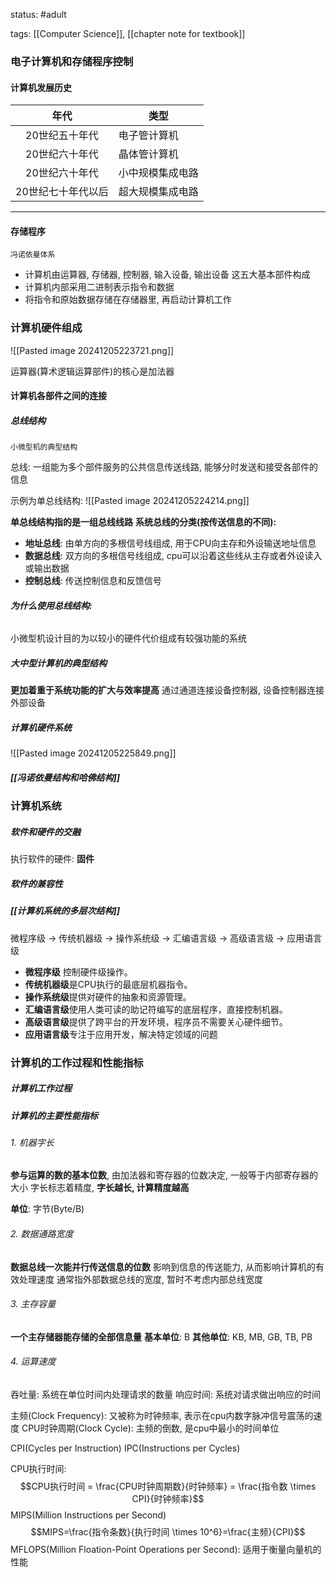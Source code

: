 status: #adult

tags: [[Computer Science]], [[chapter note for textbook]]

### 电子计算机和存储程序控制
#### 计算机发展历史

|     年代     | 类型       |
| :--------: | -------- |
|  20世纪五十年代  | 电子管计算机   |
|  20世纪六十年代  | 晶体管计算机   |
|  20世纪六十年代  | 小中规模集成电路 |
| 20世纪七十年代以后 | 超大规模集成电路 |

---
#### 存储程序
	冯诺依曼体系
- 计算机由运算器, 存储器, 控制器, 输入设备, 输出设备 这五大基本部件构成
- 计算机内部采用二进制表示指令和数据
- 将指令和原始数据存储在存储器里, 再启动计算机工作

### 计算机硬件组成
![[Pasted image 20241205223721.png]]

运算器(算术逻辑运算部件)的核心是加法器

#### 计算机各部件之间的连接
##### 总线结构
	小微型机的典型结构
总线: 一组能为多个部件服务的公共信息传送线路, 能够分时发送和接受各部件的信息

示例为单总线结构:
![[Pasted image 20241205224214.png]]

**单总线结构指的是一组总线线路**
**系统总线的分类(按传送信息的不同):**
- **地址总线**: 由单方向的多根信号线组成, 用于CPU向主存和外设输送地址信息
- **数据总线**: 双方向的多根信号线组成, cpu可以沿着这些线从主存或者外设读入或输出数据
- **控制总线**: 传送控制信息和反馈信号
###### **为什么使用总线结构:**
小微型机设计目的为以较小的硬件代价组成有较强功能的系统

##### 大中型计算机的典型结构
**更加着重于系统功能的扩大与效率提高**
通过通道连接设备控制器, 设备控制器连接外部设备

##### 计算机硬件系统
![[Pasted image 20241205225849.png]]
##### [[冯诺依曼结构和哈佛结构]]

### 计算机系统
##### 软件和硬件的交融
执行软件的硬件: **固件**
##### 软件的兼容性
##### [[计算机系统的多层次结构]]
微程序级 -> 传统机器级 -> 操作系统级 -> 汇编语言级 -> 高级语言级 -> 应用语言级

- **微程序级**    控制硬件级操作。
- **传统机器级**是CPU执行的最底层机器指令。
- **操作系统级**提供对硬件的抽象和资源管理。
- **汇编语言级**使用人类可读的助记符编写的底层程序，直接控制机器。
- **高级语言级**提供了跨平台的开发环境，程序员不需要关心硬件细节。
- **应用语言级**专注于应用开发，解决特定领域的问题

### 计算机的工作过程和性能指标
##### 计算机工作过程
##### 计算机的主要性能指标
###### 1. 机器字长
**参与运算的数的基本位数**, 由加法器和寄存器的位数决定, 一般等于内部寄存器的大小
字长标志着精度, **字长越长, 计算精度越高**

**单位**: 字节(Byte/B)
###### 2. 数据通路宽度
**数据总线一次能并行传送信息的位数**
影响到信息的传送能力, 从而影响计算机的有效处理速度
通常指外部数据总线的宽度, 暂时不考虑内部总线宽度
###### 3. 主存容量
**一个主存储器能存储的全部信息量**
**基本单位**: B
**其他单位**: KB, MB, GB, TB, PB
###### 4. 运算速度
吞吐量: 系统在单位时间内处理请求的数量
响应时间: 系统对请求做出响应的时间

主频(Clock Frequency): 又被称为时钟频率, 表示在cpu内数字脉冲信号震荡的速度
CPU时钟周期(Clock Cycle): 主频的倒数, 是cpu中最小的时间单位

CPI(Cycles per Instruction)
IPC(Instructions per Cycles)

CPU执行时间: $$CPU执行时间 = \frac{CPU时钟周期数}{时钟频率} = \frac{指令数 \times CPI}{时钟频率}$$
MIPS(Million Instructions per Second) $$MIPS=\frac{指令条数}{执行时间 \times 10^6}=\frac{主频}{CPI}$$
MFLOPS(Million Floation-Point Operations per Second): 适用于衡量向量机的性能
